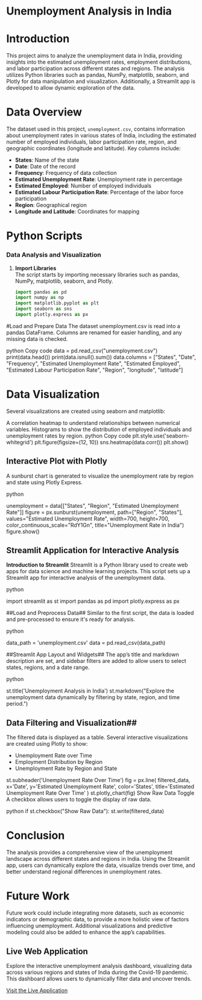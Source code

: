 # Unemployment Analysis in India

# Introduction

This project aims to analyze the unemployment data in India, providing insights into the estimated unemployment rates, employment distributions, and labor participation across different states and regions. The analysis utilizes Python libraries such as pandas, NumPy, matplotlib, seaborn, and Plotly for data manipulation and visualization. Additionally, a Streamlit app is developed to allow dynamic exploration of the data.

# Data Overview

The dataset used in this project, `unemployment.csv`, contains information about unemployment rates in various states of India, including the estimated number of employed individuals, labor participation rate, region, and geographic coordinates (longitude and latitude). Key columns include:

- **States**: Name of the state
- **Date**: Date of the record
- **Frequency**: Frequency of data collection
- **Estimated Unemployment Rate**: Unemployment rate in percentage
- **Estimated Employed**: Number of employed individuals
- **Estimated Labour Participation Rate**: Percentage of the labor force participation
- **Region**: Geographical region
- **Longitude and Latitude**: Coordinates for mapping

# Python Scripts

### Data Analysis and Visualization

1. **Import Libraries**  
   The script starts by importing necessary libraries such as pandas, NumPy, matplotlib, seaborn, and Plotly.

   ```python
   import pandas as pd
   import numpy as np
   import matplotlib.pyplot as plt
   import seaborn as sns
   import plotly.express as px

#Load and Prepare Data
The dataset unemployment.csv is read into a pandas DataFrame. Columns are renamed for easier handling, and any missing data is checked.

python
Copy code
data = pd.read_csv("unemployment.csv")
print(data.head())
print(data.isnull().sum())
data.columns = ["States", "Date", "Frequency", "Estimated Unemployment Rate", "Estimated Employed", "Estimated Labour Participation Rate", "Region", "longitude", "latitude"]

# Data Visualization
Several visualizations are created using seaborn and matplotlib:

A correlation heatmap to understand relationships between numerical variables.
Histograms to show the distribution of employed individuals and unemployment rates by region.
python
Copy code
plt.style.use('seaborn-whitegrid')
plt.figure(figsize=(12, 10))
sns.heatmap(data.corr())
plt.show()

## Interactive Plot with Plotly
A sunburst chart is generated to visualize the unemployment rate by region and state using Plotly Express.

python

unemployment = data[["States", "Region", "Estimated Unemployment Rate"]]
figure = px.sunburst(unemployment, path=["Region", "States"], values="Estimated Unemployment Rate", width=700, height=700, color_continuous_scale="RdY1Gn", title="Unemployment Rate in India")
figure.show()

## Streamlit Application for Interactive Analysis
**Introduction to Streamlit**
Streamlit is a Python library used to create web apps for data science and machine learning projects. This script sets up a Streamlit app for interactive analysis of the unemployment data.

python

import streamlit as st
import pandas as pd
import plotly.express as px

##Load and Preprocess Data##
Similar to the first script, the data is loaded and pre-processed to ensure it's ready for analysis.

python

data_path = 'unemployment.csv'
data = pd.read_csv(data_path)

##Streamlit App Layout and Widgets##
The app’s title and markdown description are set, and sidebar filters are added to allow users to select states, regions, and a date range.

python

st.title('Unemployment Analysis in India')
st.markdown("Explore the unemployment data dynamically by filtering by state, region, and time period.")

## Data Filtering and Visualization##
The filtered data is displayed as a table. Several interactive visualizations are created using Plotly to show:

- Unemployment Rate over Time
- Employment Distribution by Region
- Unemployment Rate by Region and State

st.subheader('Unemployment Rate Over Time')
fig = px.line(
    filtered_data,
    x='Date',
    y='Estimated Unemployment Rate',
    color='States',
    title='Estimated Unemployment Rate Over Time'
)
st.plotly_chart(fig)
Show Raw Data Toggle
A checkbox allows users to toggle the display of raw data.

python
if st.checkbox("Show Raw Data"):
    st.write(filtered_data)

# Conclusion
The analysis provides a comprehensive view of the unemployment landscape across different states and regions in India. Using the Streamlit app, users can dynamically explore the data, visualize trends over time, and better understand regional differences in unemployment rates.

# Future Work
Future work could include integrating more datasets, such as economic indicators or demographic data, to provide a more holistic view of factors influencing unemployment. Additional visualizations and predictive modeling could also be added to enhance the app’s capabilities.

## Live Web Application
Explore the interactive unemployment analysis dashboard, visualizing data across various regions and states of India during the Covid-19 pandemic. This dashboard allows users to dynamically filter data and uncover trends.

[Visit the Live Application](https://covid-19-unemployment-analysis-falrbe2dauorqyflntfusf.streamlit.app/)
